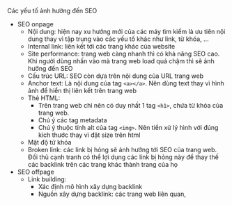 Các yếu tố ảnh hưởng đến SEO
- SEO onpage
	- Nội dung: hiện nay xu hướng mới của các máy tìm kiếm là ưu tiên nội dung thay vì tập trung vào các yếu tố khác như link, từ khóa, ...
	- Internal link: liên kết tới các trang khác của website
	- Site performance: trang web càng nhanh thì có khả năng SEO cao. Khi người dùng nhấn vào mà trang web load quá chậm thì sẽ ảnh hưởng đến SEO
	- Cấu trúc URL: SEO còn dựa trên nội dung của URL trang web
	- Anchor text: Là nội dung của tag `<a></a>`. Nên dùng text thay vì hình ảnh để hiển thị liên kết trên trang web
	- Thẻ HTML: 
		- Trên trang web chỉ nên có duy nhất 1 tag `<h1>`, chứa từ khóa của trang web. 
		- Chú ý các tag metadata
		- Chú ý thuộc tính alt của tag `<img>`. Nên tiền xử lý hình với đúng kích thước thay vì đặt size trên html
	- Mật độ từ khóa
	- Broken link: các link bị hỏng sẽ ảnh hưởng tới SEO của trang web. Đối thủ cạnh tranh có thể lợi dụng các link bị hỏng này để thay thế các backlink trên các trang khác thành trang của họ
- SEO offpage
	- Link building: 
		- Xác định mô hình xây dựng backlink
		- Nguồn xây dựng backlink: các trang web liên quan, 